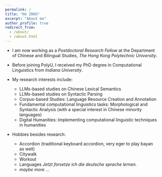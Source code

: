 ```yaml
---
permalink: /
title: "He ZHOU"
excerpt: "About me"
author_profile: true
redirect_from: 
  - /about/
  - /about.html
---
```



- I am now working as a _Postdoctoral Research Fellow_ at the Department of Chinese and Bilingual Studies, _The Hong Kong Polytechnic University_. 

- Before joining PolyU, I received my PhD degree in Computational Linguistics from _Indiana University_. 

- My research interests include:
  - LLMs-based studies on Chinese Lexical Semantics
  - LLMs-based studies on Syntactic Parsing
  - Corpus-based Studies: Language Resource Creation and Annotation
  - Fundamental computational linguistics tasks: Morphological and Syntactic Analysis (with a special interest in Chinese minority languages)
  - Digital Humanities: Implementing computational linguistic techniques in humanities

- Hobbies besides research:
  - Accordion (traditional keyboard accordion, very eger to play bayan as well)
  - Citywalk
  - Workout
  - Languages _Jetzt forsetze ich die deutsche sprache lernen._
  - _maybe more ..._




